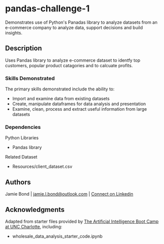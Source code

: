# pandas-challenge-1

Demonstrates use of Python's Panadas library to analyze datasets from an e-commerce company to analyze data, support decisions and build insights.

## Description

Uses Pandas library to analyze e-commerce dataset to identfy top customers,  popular product catagories and to calcuate profits.

### Skills Demonstrated

The primary skills demonstrated include the ability to:
* Import and examine data from existing datasets
* Create, manipulate dataframes for data analysis and presentation
* Examine, clean, process and extract useful information from large datasets

### Dependencies

Python Libraries
* Pandas library

Related Dataset
* Resources/client_dataset.csv

## Authors

Jamie Bond | jamie.l.bond@outlook.com | [Connect on Linkedin](https://linkedin.com/in/jamielbond)

## Acknowledgments

Adapted from starter files provided by [The Artificial Intelligence Boot Camp at UNC Charlotte](https://bootcamp.charlotte.edu/artificial-intelligence/), including:
* wholesale_data_analysis_starter_code.ipynb
